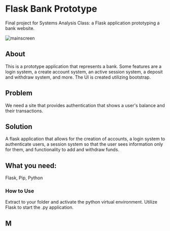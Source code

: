 # Flask Bank Prototype
Final project for Systems Analysis Class: a Flask application prototyping a bank website.

![mainscreen](./Models+Images/mainscreen.PNG)

## About 
This is a prototype application that represents a bank. Some features are a login system, a create account system, an active session system, a deposit and withdraw system, and more. The UI is created utilizing bootstrap. 

## Problem
We need a site that provides authentication that shows a user's balance and their transactions.

## Solution

A flask application that allows for the creation of accounts, a login system to authenticate users, a session system so that the user sees information only for them, and functionality to add and withdraw funds.

## What you need:
Flask, Pip, Python

### How to Use
Extract to your folder and activate the python virtual environment. Utilize Flask to start the .py application. 

## M



